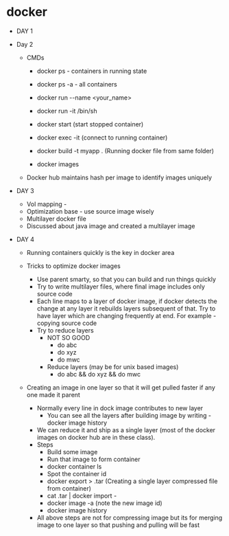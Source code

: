 # docker
- DAY 1

- Day 2 
    - CMDs
        - docker ps - containers in running state
        - docker ps -a - all containers
        - docker run --name <your_name> <image-name>
        - docker run -it <image-name> /bin/sh
        - docker start <docker-id> (start stopped container)
        - docker exec -it <docker-id> (connect to running container)
        - docker build -t myapp . (Running docker file from same folder)

        - docker images

    - Docker hub maintains hash per image to identify images uniquely

- DAY 3
    - Vol mapping -
    - Optimization base - use source image wisely
    - Multilayer docker file
    - Discussed about java image and created a multilayer image

- DAY 4
    - Running containers quickly is the key in docker area
    - Tricks to optimize docker images
        - Use parent smarty, so that you can build and run things quickly 
        - Try to write multilayer files, where final image includes only source code
        - Each line maps to a layer of docker image, if docker detects the change at any layer it rebuilds layers subsequent of that. Try to have layer which are changing frequently at end. For example - copying source code
        - Try to reduce layers
            - NOT SO GOOD
                - do abc
                - do xyz
                - do mwc
            - Reduce layers (may be for unix based images)
                - do abc && do xyz && do mwc

    - Creating an image in one layer so that it will get pulled faster if any one made it parent
        - Normally every line in dock image contributes to new layer
            - You can see all the layers after building image by writing - docker image history <image id>
        - We can reduce it and ship as a single layer (most of the docker images on docker hub are in these class).
        - Steps
            - Build some image
            - Run that image to form container
            - docker container ls
            - Spot the container id
            - docker export <container id> > <somename>.tar (Creating a single layer compressed file from container)
            - cat <somename>.tar | docker import -  <new name to image>
            - docker image -a (note the new image id)
            - docker image history <image id>
        - All above steps are not for compressing image but its for merging image to one layer so that pushing and pulling will be fast

